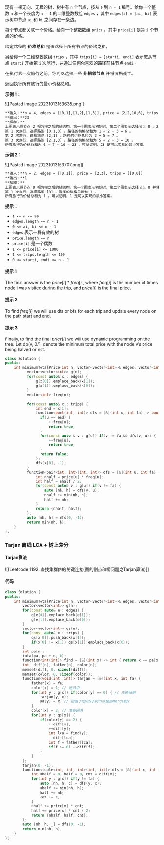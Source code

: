 现有一棵无向、无根的树，树中有 `n` 个节点，按从 `0` 到 `n - 1` 编号。给你一个整数 `n` 和一个长度为 `n - 1` 的二维整数数组 `edges` ，其中 `edges[i] = [ai, bi]` 表示树中节点 `ai` 和 `bi` 之间存在一条边。

每个节点都关联一个价格。给你一个整数数组 `price` ，其中 `price[i]` 是第 `i` 个节点的价格。

给定路径的 **价格总和** 是该路径上所有节点的价格之和。

另给你一个二维整数数组 `trips` ，其中 `trips[i] = [starti, endi]` 表示您从节点 `starti` 开始第 `i` 次旅行，并通过任何你喜欢的路径前往节点 `endi` 。

在执行第一次旅行之前，你可以选择一些 **非相邻节点** 并将价格减半。

返回执行所有旅行的最小价格总和。

**示例 1：**

![[Pasted image 20231013163635.png]]

```txt
**输入：**n = 4, edges = [[0,1],[1,2],[1,3]], price = [2,2,10,6], trips = [[0,3],[2,1],[2,3]]
**输出：**23
**解释：**
上图表示将节点 2 视为根之后的树结构。第一个图表示初始树，第二个图表示选择节点 0 、2 和 3 并使其价格减半后的树。
第 1 次旅行，选择路径 [0,1,3] 。路径的价格总和为 1 + 2 + 3 = 6 。
第 2 次旅行，选择路径 [2,1] 。路径的价格总和为 2 + 5 = 7 。
第 3 次旅行，选择路径 [2,1,3] 。路径的价格总和为 5 + 2 + 3 = 10 。
所有旅行的价格总和为 6 + 7 + 10 = 23 。可以证明，23 是可以实现的最小答案。
```

**示例 2：**

![[Pasted image 20231013163707.png]]

```txt
**输入：**n = 2, edges = [[0,1]], price = [2,2], trips = [[0,0]]
**输出：**1
**解释：**
上图表示将节点 0 视为根之后的树结构。第一个图表示初始树，第二个图表示选择节点 0 并使其价格减半后的树。 
第 1 次旅行，选择路径 [0] 。路径的价格总和为 1 。 
所有旅行的价格总和为 1 。可以证明，1 是可以实现的最小答案。
```

**提示：**

- `1 <= n <= 50`
- `edges.length == n - 1`
- `0 <= ai, bi <= n - 1`
- `edges` 表示一棵有效的树
- `price.length == n`
- `price[i]` 是一个偶数
- `1 <= price[i] <= 1000`
- `1 <= trips.length <= 100`
- `0 <= starti, endi <= n - 1`

#### 提示 1

The final answer is the $price[i] * freq[i]$, where $freq[i]$ is the number of times node i was visited during the trip, and $price[i]$ is the final price.

#### 提示 2

To find $freq[i]$ we will use dfs or bfs for each trip and update every node on the path start and end.

#### 提示 3

Finally, to find the final $price[i]$ we will use dynamic programming on the tree. Let dp(v, 0/1) denote the minimum total price with the node v’s price being halved or not.

```c++
class Solution {
public:
    int minimumTotalPrice(int n, vector<vector<int>>& edges, vector<int>& price, vector<vector<int>>& trips) {
          vector<vector<int>> g(n);
          for(const auto& x : edges) {
              g[x[0]].emplace_back(x[1]);
              g[x[1]].emplace_back(x[0]);
          }
          vector<int> freq(n);
          
          for(const auto& x : trips) {
              int end = x[1];
              function<bool(int, int)> dfs = [&](int u, int fa) -> bool {
                if(u == end) {
                    ++freq[u];
                    return true;
                }
                for(const auto & v : g[u]) if(v != fa && dfs(v, u)) {
                    ++freq[u];
                    return true;
                }
                return false;
              };
              dfs(x[0], -1);
          }
          function<pair<int, int>(int, int)> dfs = [&](int u, int fa) -> pair<int, int> {
              int nhalf = price[u] * freq[u];
              int half = nhalf / 2;
              for(const auto& v : g[u]) if(v != fa) {
                  auto [nh, h] = dfs(v, u);
                  nhalf += min(nh, h);
                  half += nh;
              }
              return {nhalf, half};
          };
          auto [nh, h] = dfs(0, -1);
          return min(nh, h);
    }
};
```

###  Tarjan 离线 LCA + 树上差分 

#### Tarjan算法

![[Leetcode 1192. 查找集群内的关键连接(图的割点和桥问题之Tarjan算法)]]

#### 代码

```c++
class Solution {
public:
    int minimumTotalPrice(int n, vector<vector<int>>& edges, vector<int>& price, vector<vector<int>>& trips) {
        vector<vector<int>> g(n);
        for(const auto& e : edges) {
            g[e[0]].emplace_back(e[1]);
            g[e[1]].emplace_back(e[0]);
        }
        vector<vector<int>> qs(n);
        for(const auto& x : trips) {
            qs[x[0]].push_back(x[1]);
            if(x[0] != x[1]) qs[x[1]].emplace_back(x[0]);
        }
        int pa[n];
        iota(pa, pa + n, 0);
        function<int(int)> find = [&](int x) -> int { return x == pa[x] ? x : pa[x] = find(pa[x]); };
        int  diff[n], father[n], color[n];
        memset(diff, 0, sizeof(diff));
        memset(color, 0, sizeof(color));
        function<void(int, int)> tarjan = [&](int x, int fa) {
            father[x] = fa;
            color[x] = 1; // 递归中
            for(int y : g[x]) if(color[y] == 0) { // 未递归到
                tarjan(y, x);
                pa[y] = x; // 相当于把y的子树节点全部merge到x
            }
            color[x] = 2; // 准备回溯
            for(int y : qs[x]) {
                if(color[y] == 2) {
                    ++diff[x];
                    ++diff[y];
                    int lca = find(y);
                    --diff[lca];
                    int f = father[lca];
                    if(f >= 0) --diff[f];
                }
            }
        };
        tarjan(0, -1);
        function<tuple<int, int, int>(int, int)> dfs = [&](int x, int fa) -> tuple<int, int, int> {
            int nhalf = 0, half = 0, cnt = diff[x];
            for(int y : g[x]) if(y != fa) {
                auto [nh, h, c] = dfs(y, x);
                nhalf += min(nh, h);
                half += nh;
                cnt += c;
            }
            nhalf += price[x] * cnt;
            half += price[x] * cnt / 2;
            return {nhalf, half, cnt};
        };
        auto [nh, h, _] = dfs(0, -1);
        return min(nh, h);
    }
};
```

